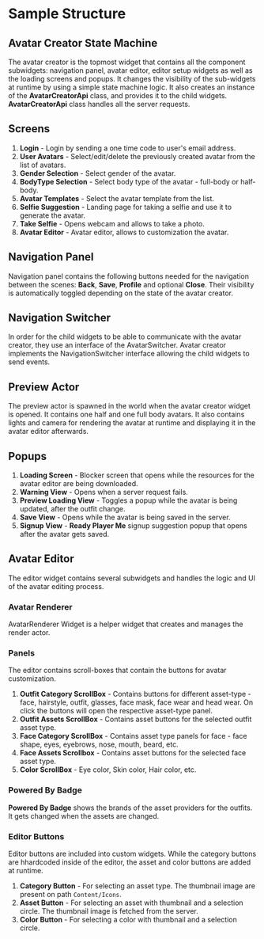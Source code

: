﻿# Sample Structure

## Avatar Creator State Machine
The avatar creator is the topmost widget that contains all the component subwidgets: navigation panel, avatar editor, editor setup widgets as well as the loading screens and popups.
It changes the visibility of the sub-widgets at runtime by using a simple state machine logic.
It also creates an instance of the **AvatarCreatorApi** class, and provides it to the child widgets. **AvatarCreatorApi** class handles all the server requests.

## Screens
1. **Login** - Login by sending a one time code to user's email address.
2. **User Avatars** - Select/edit/delete the previously created avatar from the list of avatars.
3. **Gender Selection** - Select gender of the avatar.
4. **BodyType Selection** - Select body type of the avatar - full-body or half-body.
5. **Avatar Templates** - Select the avatar template from the list.
6. **Selfie Suggestion** - Landing page for taking a selfie and use it to generate the avatar.
7. **Take Selfie** - Opens webcam and allows to take a photo.
8. **Avatar Editor** - Avatar editor, allows to customization the avatar.

## Navigation Panel
Navigation panel contains the following buttons needed for the navigation between the scenes:
**Back**, **Save**, **Profile** and optional **Close**. Their visibility is automatically toggled depending on the state of the avatar creator.

## Navigation Switcher
In order for the child widgets to be able to communicate with the avatar creator, they use an interface of the AvatarSwitcher.
Avatar creator implements the NavigationSwitcher interface allowing the child widgets to send events.

## Preview Actor
The preview actor is spawned in the world when the avatar creator widget is opened. It contains one half and one full body avatars.
It also contains lights and camera for rendering the avatar at runtime and displaying it in the avatar editor afterwards.

## Popups
1. **Loading Screen** - Blocker screen that opens while the resources for the avatar editor are being downloaded.
2. **Warning View** - Opens when a server request fails.
3. **Preview Loading View** - Toggles a popup while the avatar is being updated, after the outfit change.
4. **Save View** - Opens while the avatar is being saved in the server.
5. **Signup View** - **Ready Player Me** signup suggestion popup that opens after the avatar gets saved.

## Avatar Editor
The editor widget contains several subwidgets and handles the logic and UI of the avatar editing process.

### Avatar Renderer
AvatarRenderer Widget is a helper widget that creates and manages the render actor.

### Panels
The editor contains scroll-boxes that contain the buttons for avatar customization.

1. **Outfit Category ScrollBox** - Contains buttons for different asset-type - face, hairstyle, outfit, glasses, face mask, face wear and head wear.
   On click the buttons will open the respective asset-type panel.
2. **Outfit Assets ScrollBox** - Contains asset buttons for the selected outfit asset type.
3. **Face Category ScrollBox** - Contains asset type panels for face - face shape, eyes, eyebrows, nose, mouth, beard, etc.
4. **Face Assets Scrollbox** - Contains asset buttons for the selected face asset type.<br>
5. **Color ScrollBox** - Eye color, Skin color, Hair color, etc.

### Powered By Badge
**Powered By Badge** shows the brands of the asset providers for the outfits. It gets changed when the assets are changed.

### Editor Buttons
Editor buttons are included into custom widgets. While the category buttons are hhardcoded inside of the editor, the asset and color buttons are added at runtime.

1. **Category Button** - For selecting an asset type. The thumbnail image are present on path `Content/Icons`.
2. **Asset Button** - For selecting an asset with thumbnail and a selection circle. The thumbnail image is fetched from the server.
3. **Color Button** - For selecting a color with thumbnail and a selection circle.

